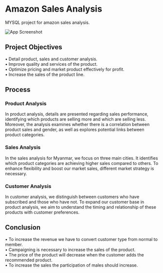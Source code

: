 
# Amazon Sales Analysis

MYSQL project for amazon sales analysis.



![App Screenshot](https://raw.githubusercontent.com/OneBlack333/screenshot/main/images-sixteen_nine.avif?token=GHSAT0AAAAAACTLVYVIEKMRZ7NDT524AK3UZUMTY7Q)


## Project Objectives
• Detail product, sales and customer analysis.  
• Improve quality and services of the product.  
• Optimize pricing and market product
effectively for profit.         
• Increase the sales of the product line.
## Process
### Product Analysis
In product analysis, details are presented regarding sales performance, identifying which products are selling more and which are selling less. Moreover, the analysis examines whether there is a correlation between product sales and gender, as well as explores potential links between product categories.

### Sales Analysis
In the sales analysis for Myanmar, we focus on three main cities. It identifies which product categories are achieving higher sales compared to others. To enhance flexibility and boost our market sales, different market strategy is necessary.

### Customer Analysis
In customer analysis, we distinguish between customers who have subscribed and those who have not. To expand our customer base in product analysis, we aim to understand the timing and relationship of these products with customer preferences.

## Conclusion 
• To increase the revenue  we have to convert customer type from normal to member.  
• Campaigning is necessary to increase the sales of the product.    
• The price of the product will decrease when the customer adds the recommended product.    
• To increase the sales the participation of males should increase.



